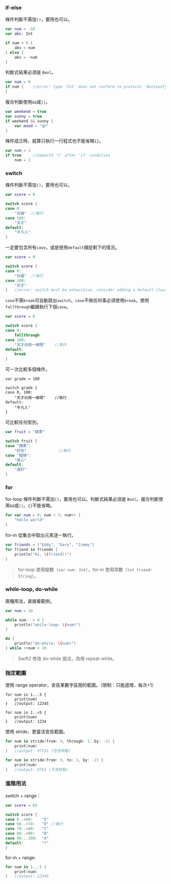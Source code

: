 ### if-else

條件判斷不需加`()`，要用也可以。
```swift
var num = -10
var abs: Int

if num > 0 {
    abs = num
} else {
    abs = -num
}
```

判斷式結果必須是 `Bool`。
```swift
var num = 0
if num {    //error: type 'Int' does not conform to protocol 'BooleanType'
}
```

複合判斷使用`&&`或`||`。
```swift
var weekend = true
var sunny = true
if weekend && sunny {
    var mood = "😄"
}
```

條件成立時，就算只執行一行程式也不能省略`{}`。
```swift
var num = 1
if true     //expectd '{' after 'if' condition
    num = 2
```

### switch

條件判斷不需加`()`，要用也可以。
```swift
var score = 0

switch score {
case 0:
    "白癡"  //執行
case 100:
    "天才"
default:
    "平凡人"
}
```

一定要包含所有`case`，或是使用`default`捕捉剩下的情況。
```swift
var score = 0

switch score {
case 0:
    "白癡"  //執行
case 100:
    "天才"
}   //error: switch must be exhaustive, consider adding a default clause
```

`case`不需`break`可自動跳出`switch`，`case`不做任何事必須使用`break`。使用`fallthrough`繼續執行下個`case`。

```swift
var score = 0

switch score {
case 0:
    fallthrough
case 100:
    "天才白痴一線間"    //執行
default:
    break
}
```

可一次比較多個條件。
```switch
var grade = 100

switch grade {
case 0, 100:
    "天才白痴一線間"    //執行
default:
    "平凡人"
}
```

可比較任何型別。
```swift
var fruit = "蘋果"

switch fruit {
case "蘋果":
    "好吃"              //執行
case "榴槤":
    "噁心"
default:
    "還好"
}
```

### for

for-loop 條件判斷不需加`()`，要用也可以。判斷式結果必須是 `Bool`。複合判斷使用`&&`或`||`。`{}`不能省略。
```swift
for var num = 0; num < 3; num++ {
    "hello world"
}
```

for-in 從集合中取出元素逐一執行。
```swift
var friends = ["Eddy", "Gary", "Jimmy"]
for friend in friends {
    println("Hi, \(friend)!")
}
```

> for-loop 使用變數（`var num: Int`），for-in 使用常數（`let friend: String`）。

### while-loop, do-while

兩種用法，直接看範例。
```swift
var num = 10

while num-- > 0 {
    println("while-loop: \(num)")
}

do {
    println("do-while: \(num)")
} while ++num < 10
```

> Swift2 修改 do-while 語法，改用 repeat-while。

### 指定範圍

使用 range operator，宣告某數字區間的範圍。（限制：只能遞增，每次+1）
```switch
for num in 1...5 {
    print(num)
}   //output: 12345

for num in 1..<5 {
    print(num)
}   //output: 1234
```

使用 stride，更靈活宣告範圍。
```swift
for num in stride(from: 9, through: 1, by: -2) {
    print(num)
}   //output: 97531 (包含終點)

for num in stride(from: 9, to: 1, by: -2) {
    print(num)
}   //output: 9753 (不含終點)
```

### 進階用法

switch + range：
```swift
var score = 65

switch score {
case 0..<60:    "E"
case 60..<70:   "D" //執行
case 70..<80:   "C"
case 80..<90:   "B"
case 90...100:  "A"
default:        "?"
}
```

for-in + range:
```swift
for num in 1...5 {
    print(num)
}   //output: 12345
```

